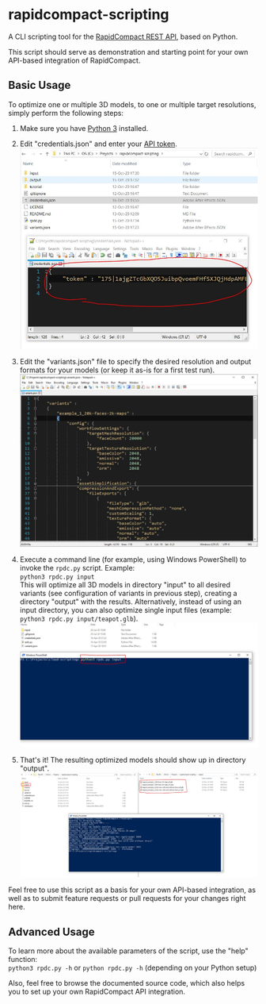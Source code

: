 # rapidcompact-scripting
A CLI scripting tool for the [RapidCompact REST API](http://rapidcompact.com/doc/restapi/documentation/index.html), based on Python.

This script should serve as demonstration and starting point for your own API-based integration of RapidCompact.


## Basic Usage
To optimize one or multiple 3D models, to one or multiple target resolutions, simply perform the following steps:

1. Make sure you have [Python 3](https://www.python.org/) installed.

2. Edit "credentials.json" and enter your [API token](https://app.rapidcompact.com/app/api-tokens).  
  ![Illustration of Step 2](/tutorial/quick-intro/images/step2.JPG)

3. Edit the "variants.json" file to specify the desired resolution and output formats for your models (or keep it as-is for a first test run).  
  ![Illustration of Step 3](/tutorial/quick-intro/images/step3.JPG)

4. Execute a command line (for example, using Windows PowerShell) to invoke the `rpdc.py` script.
   Example:  
   `python3 rpdc.py input`     
   This will optimize all 3D models in directory "input" to all desired variants (see configuration of variants in previous step), creating a directory "output" with the results. 
   Alternatively, instead of using an input directory, you can also optimize single input files (example: `python3 rpdc.py input/teapot.glb`).  
   ![Illustration of Step 4](/tutorial/quick-intro/images/step4.JPG)
   
 5. That's it! The resulting optimized models should show up in directory "output".  
   ![Illustration of Step 5](/tutorial/quick-intro/images/finished.JPG)
 
 Feel free to use this script as a basis for your own API-based integration, as well as to submit feature requests or pull requests for your changes right here.
 
 
## Advanced Usage
To learn more about the available parameters of the script, use the "help" function:  
`python3 rpdc.py -h` or `python rpdc.py -h` (depending on your Python setup) 

Also, feel free to browse the documented source code, which also helps you to set up your own RapidCompact API integration.
